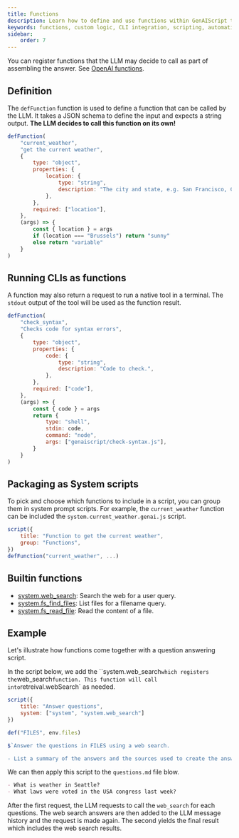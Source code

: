 ```yaml
---
title: Functions
description: Learn how to define and use functions within GenAIScript to enhance answer assembly with custom logic and CLI tools.
keywords: functions, custom logic, CLI integration, scripting, automation
sidebar:
    order: 7
---
```


You can register functions that the LLM may decide to call as part of assembling the answer.
See [OpenAI functions](https://platform.openai.com/docs/guides/function-calling).

## Definition

The `defFunction` function is used to define a function that can be called by the LLM.
It takes a JSON schema to define the input and expects a string output. **The LLM decides to call 
this function on its own!**

```javascript
defFunction(
    "current_weather",
    "get the current weather",
    {
        type: "object",
        properties: {
            location: {
                type: "string",
                description: "The city and state, e.g. San Francisco, CA",
            },
        },
        required: ["location"],
    },
    (args) => {
        const { location } = args
        if (location === "Brussels") return "sunny"
        else return "variable"
    }
)
```

## Running CLIs as functions

A function may also return a request to run a native tool in a terminal. The `stdout` output of the tool
will be used as the function result.

```js
defFunction(
    "check_syntax",
    "Checks code for syntax errors",
    {
        type: "object",
        properties: {
            code: {
                type: "string",
                description: "Code to check.",
            },
        },
        required: ["code"],
    },
    (args) => {
        const { code } = args
        return {
            type: "shell",
            stdin: code,
            command: "node",
            args: ["genaiscript/check-syntax.js"],
        }
    }
)
```

## Packaging as System scripts

To pick and choose which functions to include in a script,
you can group them in system prompt scripts. For example,
the `current_weather` function can be included the `system.current_weather.genai.js` script.

```javascript file="system.current_weather.genai.js"
script({
    title: "Function to get the current weather",
    group: "Functions",
})
defFunction("current_weather", ...)
```

## Builtin functions

- [system.web_search](https://github.com/microsoft/genaiscript/blob/main/packages/core/src/genaisrc/system.web_search.genai.js): Search the web for a user query.
- [system.fs_find_files](https://github.com/microsoft/genaiscript/blob/main/packages/core/src/genaisrc/system.fs_find_files.genai.js): List files for a filename query.
- [system.fs_read_file](https://github.com/microsoft/genaiscript/blob/main/packages/core/src/genaisrc/system.fs_read_file.genai.js): Read the content of a file.

## Example

Let's illustrate how functions come together with a question answering script.

In the script below, we add the ``system.web_search` which registers the `web_search` function. This function
will call into `retreival.webSearch` as needed.

```js file="answers.genai.js"
script({
    title: "Answer questions",
    system: ["system", "system.web_search"]
})

def("FILES", env.files)

$`Answer the questions in FILES using a web search. 

- List a summary of the answers and the sources used to create the answers.
```

We can then apply this script to the `questions.md` file blow.

```md file="questions.md"
- What is weather in Seattle?
- What laws were voted in the USA congress last week?
```

After the first request, the LLM requests to call the `web_search` for each questions. 
The web search answers are then added to the LLM message history and the request is made again.
The second yields the final result which includes the web search results.